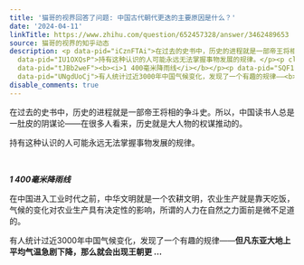```yaml
---
title: '猫哥的视界回答了问题: 中国古代朝代更迭的主要原因是什么？'
date: '2024-04-11'
linkTitle: https://www.zhihu.com/question/652457328/answer/3462489653
source: 猫哥的视界的知乎动态
description: <p data-pid="iCznFTAi">在过去的史书中，历史的进程就是一部帝王将相的争斗史。所以，中国读书人总是一肚皮的阴谋论——在很多人看来，历史就是大人物的权谋推动的。</p><p
  data-pid="IU1OXQsP">持有这种认识的人可能永远无法掌握事物发展的规律。</p><p class="ztext-empty-paragraph"><br></p><p
  data-pid="tJBb2weF"><b><i>1 400毫米降雨线</i></b></p><p data-pid="SQF1LwV7">在中国进入工业时代之前，中华文明就是一个农耕文明，农业生产就是靠天吃饭，气候的变化对农业生产具有决定性的影响，所谓的人力在自然之力面前是微不足道的。</p><p
  data-pid="UNgdUoCj">有人统计过近3000年中国气候变化，发现了一个有趣的规律——<b>但凡东亚大地上平均气温急剧下降，那么就会出现王朝更 ...
disable_comments: true
---
```

<p data-pid="iCznFTAi">在过去的史书中，历史的进程就是一部帝王将相的争斗史。所以，中国读书人总是一肚皮的阴谋论——在很多人看来，历史就是大人物的权谋推动的。</p><p data-pid="IU1OXQsP">持有这种认识的人可能永远无法掌握事物发展的规律。</p><p class="ztext-empty-paragraph"><br></p><p data-pid="tJBb2weF"><b><i>1 400毫米降雨线</i></b></p><p data-pid="SQF1LwV7">在中国进入工业时代之前，中华文明就是一个农耕文明，农业生产就是靠天吃饭，气候的变化对农业生产具有决定性的影响，所谓的人力在自然之力面前是微不足道的。</p><p data-pid="UNgdUoCj">有人统计过近3000年中国气候变化，发现了一个有趣的规律——<b>但凡东亚大地上平均气温急剧下降，那么就会出现王朝更 ...
